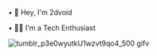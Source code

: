 

<!--
**2dvoid/2dvoid** is a ✨ _special_ ✨ repository because its `README.md` (this file) appears on your GitHub profile.

Here are some ideas to get you started:

- 🔭 I’m currently working on ...
- 🌱 I’m currently learning ...
- 👯 I’m looking to collaborate on ...
- 🤔 I’m looking for help with ...
- 💬 Ask me about ...
- 📫 How to reach me: ...
- 😄 Pronouns: ...
- ⚡ Fun fact: ...
-->

• 👋 Hey, I'm 2dvoid

• 🧑‍💻 I'm a Tech Enthusiast

![tumblr_p3e0wyutkU1wzvt9qo4_500 gifv](https://user-images.githubusercontent.com/65068418/129467156-8aa66921-5814-46c9-a4df-8186f93b9979.gif)
